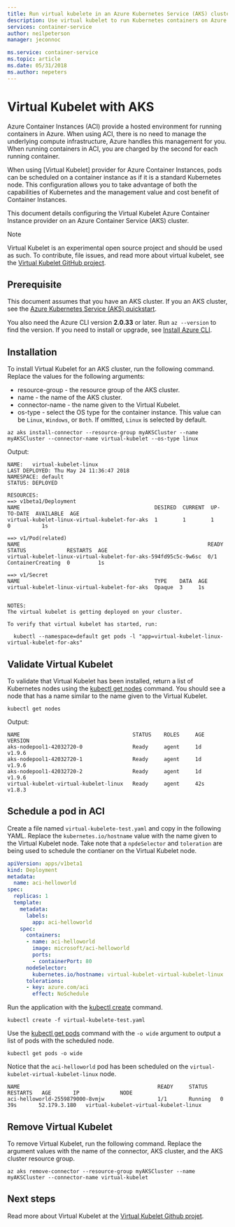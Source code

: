 ```yaml
---
title: Run virtual kubelete in an Azure Kubernetes Service (AKS) cluster
description: Use virtual kubelet to run Kubernetes containers on Azure Container Instances.
services: container-service
author: neilpeterson
manager: jeconnoc

ms.service: container-service
ms.topic: article
ms.date: 05/31/2018
ms.author: nepeters
---
```


# Virtual Kubelet with AKS

Azure Container Instances (ACI) provide a hosted environment for running containers in Azure. When using ACI, there is no need to manage the underlying compute infrastructure, Azure handles this management for you. When running containers in ACI, you are charged by the second for each running container.

When using [Virtual Kubelet] provider for Azure Container Instances, pods can be scheduled on a container instance as if it is a standard Kubernetes node. This configuration allows you to take advantage of both the capabilities of Kubernetes and the management value and cost benefit of Container Instances.

This document details configuring the Virtual Kubelet Azure Container Instance provider on an Azure Container Service (AKS) cluster.

> [!NOTE]
> Virtual Kubelet is an experimental open source project and should be used as such. To contribute, file issues, and read more about virtual kubelet, see the [Virtual Kubelet GitHub project][vk-github].

## Prerequisite

This document assumes that you have an AKS cluster. If you an AKS cluster, see the [Azure Kubernetes Service (AKS) quickstart][aks-quick-start].

You also need the Azure CLI version **2.0.33** or later. Run `az --version` to find the version. If you need to install or upgrade, see [Install Azure CLI](/cli/azure/install-azure-cli).

## Installation

To install Virtual Kubelet for an AKS cluster, run the following command. Replace the values for the following arguments:

- resource-group - the resource group of the AKS cluster.
- name - the name of the AKS cluster.
- connector-name - the name given to the Virtual Kubelet.
- os-type - select the OS type for the container instance. This value can be `Linux`, `Windows`, or `Both`. If omitted, `Linux` is selected by default.

```azurecli-interactive
az aks install-connector --resource-group myAKSCluster --name myAKSCluster --connector-name virtual-kubelet --os-type linux
```

Output:

```
NAME:   virtual-kubelet-linux
LAST DEPLOYED: Thu May 24 11:36:47 2018
NAMESPACE: default
STATUS: DEPLOYED

RESOURCES:
==> v1beta1/Deployment
NAME                                           DESIRED  CURRENT  UP-TO-DATE  AVAILABLE  AGE
virtual-kubelet-linux-virtual-kubelet-for-aks  1        1        1           0          1s

==> v1/Pod(related)
NAME                                                            READY  STATUS             RESTARTS  AGE
virtual-kubelet-linux-virtual-kubelet-for-aks-594fd95c5c-9w6sc  0/1    ContainerCreating  0         1s

==> v1/Secret
NAME                                           TYPE    DATA  AGE
virtual-kubelet-linux-virtual-kubelet-for-aks  Opaque  3     1s


NOTES:
The virtual kubelet is getting deployed on your cluster.

To verify that virtual kubelet has started, run:

  kubectl --namespace=default get pods -l "app=virtual-kubelet-linux-virtual-kubelet-for-aks"
```

## Validate Virtual Kubelet

To validate that Virtual Kubelet has been installed, return a list of Kubernetes nodes using the [kubectl get nodes][kubectl-get] command. You should see a node that has a name similar to the name given to the Virtual Kubelet.

```azurecli-interactive
kubectl get nodes
```

Output:

```console
NAME                                    STATUS    ROLES     AGE       VERSION
aks-nodepool1-42032720-0                Ready     agent     1d        v1.9.6
aks-nodepool1-42032720-1                Ready     agent     1d        v1.9.6
aks-nodepool1-42032720-2                Ready     agent     1d        v1.9.6
virtual-kubelet-virtual-kubelet-linux   Ready     agent     42s       v1.8.3
```

## Schedule a pod in ACI

Create a file named `virtual-kubelete-test.yaml` and copy in the following YAML. Replace the `kubernetes.io/hostname` value with the name given to the Virtual Kubelet node. Take note that a `npdeSelector` and `toleration` are being used to schedule the contianer on the Virtual Kubelet node.

```yaml
apiVersion: apps/v1beta1
kind: Deployment
metadata:
  name: aci-helloworld
spec:
  replicas: 1
  template:
    metadata:
      labels:
        app: aci-helloworld
    spec:
      containers:
      - name: aci-helloworld
        image: microsoft/aci-helloworld
        ports:
        - containerPort: 80
      nodeSelector:
        kubernetes.io/hostname: virtual-kubelet-virtual-kubelet-linux
      tolerations:
      - key: azure.com/aci
        effect: NoSchedule
```

Run the application with the [kubectl create][kubectl-create] command.

```azurecli-interactive
kubectl create -f virtual-kubelete-test.yaml
```

Use the [kubectl get pods][kubectl-get] command with the `-o wide` argument to output a list of pods with the scheduled node.

```azurecli-interactive
kubectl get pods -o wide
```

Notice that the `aci-helloworld` pod has been scheduled on the `virtual-kubelet-virtual-kubelet-linux` node.

```console
NAME                                            READY     STATUS    RESTARTS   AGE       IP             NODE
aci-helloworld-2559879000-8vmjw                 1/1       Running   0          39s       52.179.3.180   virtual-kubelet-virtual-kubelet-linux
```

## Remove Virtual Kubelet

To remove Virtual Kubelet, run the following command. Replace the argument values with the name of the connector, AKS cluster, and the AKS cluster resource group.

```azurecli-interactive
az aks remove-connector --resource-group myAKSCluster --name myAKSCluster --connector-name virtual-kubelet
```

## Next steps

Read more about Virtual Kubelet at the [Virtual Kubelet Github projet][vk-github].

<!-- LINKS - internal -->
[aks-quick-start]: ./kubernetes-walkthrough.md
[az-container-list]: /cli/azure/aks#az_aks_list

<!-- LINKS - external -->
[kubectl-create]: https://kubernetes.io/docs/user-guide/kubectl/v1.6/#create
[kubectl-get]: https://kubernetes.io/docs/user-guide/kubectl/v1.8/#get
[vk-github]: https://github.com/virtual-kubelet/virtual-kubelet